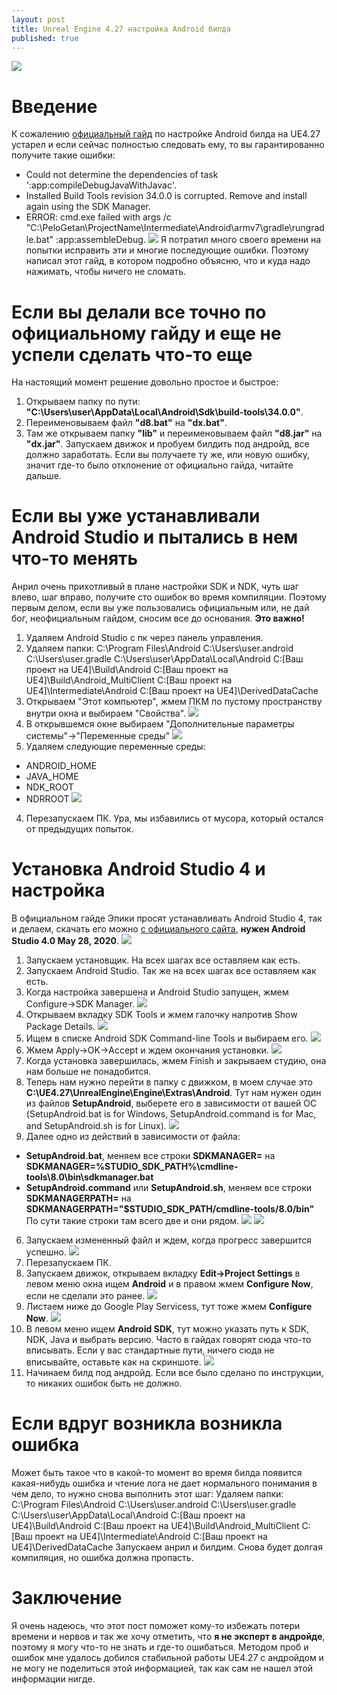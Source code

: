 ```yaml
---
layout: post
title: Unreal Engine 4.27 настройка Android билда
published: true
---
```

![]({{site.baseurl}}images\2023-09-19-android-setup-and-fixing-errors/2023-09-19-android-setup-and-fixing-errors.preview.png)
# Введение
К сожалению [официальный гайд](https://docs.unrealengine.com/4.27/en-US/SharingAndReleasing/Mobile/Android/Setup/) по настройке Android билда на UE4.27 устарел и если сейчас полностью следовать ему, то вы гарантированно получите такие ошибки:
- Could not determine the dependencies of task ':app:compileDebugJavaWithJavac'.
- Installed Build Tools revision 34.0.0 is corrupted. Remove and install again using the SDK Manager.
- ERROR: cmd.exe failed with args /c "C:\PeloGetan\ProjectName\Intermediate\Android\armv7\gradle\rungradle.bat" :app:assembleDebug.
![]({{site.baseurl}}images\2023-09-19-android-setup-and-fixing-errors/2023-09-19-android-setup-and-fixing-errors.1.png)
Я потратил много своего времени на попытки исправить эти и многие последующие ошибки. Поэтому написал этот гайд, в котором подробно объясню, что и куда надо нажимать, чтобы ничего не сломать.

# Если вы делали все точно по официальному гайду и еще не успели сделать что-то еще
На настоящий момент решение довольно простое и быстрое:
1. Открываем папку по пути: **"C:\Users\user\AppData\Local\Android\Sdk\build-tools\34.0.0"**.
2. Переименовываем файл **"d8.bat"** на **"dx.bat"**.
3. Там же открываем папку **"lib"** и переименовываем файл **"d8.jar"** на **"dx.jar"**.
Запускаем движок и пробуем билдить под андройд, все должно заработать. Если вы получаете ту же, или новую ошибку, значит где-то было отклонение от официально гайда, читайте дальше.

# Если вы уже устанавливали Android Studio и пытались в нем что-то менять
Анрил очень прихотливый в плане настройки SDK и NDK, чуть шаг влево, шаг вправо, получите сто ошибок во время компиляции. Поэтому первым делом, если вы уже пользовались официальным или, не дай бог, неофициальным гайдом, сносим все до основания. **Это важно!**
1. Удаляем Android Studio с пк через панель управления.
2. Удаляем папки:
  C:\Program Files\Android
  C:\Users\user\.android
  C:\Users\user\.gradle
  C:\Users\user\AppData\Local\Android
  C:\[Ваш проект на UE4]\Build\Android
  C:\[Ваш проект на UE4]\Build\Android_MultiClient
  C:\[Ваш проект на UE4]\Intermediate\Android
  C:\[Ваш проект на UE4]\DerivedDataCache
3. Открываем "Этот компьютер", жмем ПКМ по пустому пространству внутри окна и выбираем "Свойства".
![]({{site.baseurl}}images\2023-09-19-android-setup-and-fixing-errors/2023-09-19-android-setup-and-fixing-errors.2.png)
4. В открывшемся окне выбираем "Дополнительные параметры системы"->"Переменные среды"
![]({{site.baseurl}}images\2023-09-19-android-setup-and-fixing-errors/2023-09-19-android-setup-and-fixing-errors.3.png)
5. Удаляем следующие переменные среды:
  - ANDROID_HOME
  - JAVA_HOME
  - NDK_ROOT
  - NDRROOT
![]({{site.baseurl}}images\2023-09-19-android-setup-and-fixing-errors/2023-09-19-android-setup-and-fixing-errors.4.png)
4. Перезапускаем ПК.
Ура, мы избавились от мусора, который остался от предыдущих попыток.

# Установка Android Studio 4 и настройка
В официальном гайде Эпики просят устанавливать Android Studio 4, так и делаем, скачать его можно [с официального сайта](https://developer.android.com/studio/archive), **нужен Android Studio 4.0 May 28, 2020**.
![]({{site.baseurl}}images\2023-09-19-android-setup-and-fixing-errors/2023-09-19-android-setup-and-fixing-errors.5.png)
1. Запускаем установщик. На всех шагах все оставляем как есть.
2. Запускаем Android Studio. Так же на всех шагах все оставляем как есть.
3. Когда настройка завершена и Android Studio запущен, жмем Configure->SDK Manager.
![]({{site.baseurl}}images\2023-09-19-android-setup-and-fixing-errors/2023-09-19-android-setup-and-fixing-errors.6.png)
4. Открываем вкладку SDK Tools и жмем галочку напротив Show Package Details.
![]({{site.baseurl}}images\2023-09-19-android-setup-and-fixing-errors/2023-09-19-android-setup-and-fixing-errors.7.png)
5. Ищем в списке Android SDK Command-line Tools и выбираем его.
![]({{site.baseurl}}images\2023-09-19-android-setup-and-fixing-errors/2023-09-19-android-setup-and-fixing-errors.8.png)
6. Жмем Apply->OK->Accept и ждем окончания установки.
![]({{site.baseurl}}images\2023-09-19-android-setup-and-fixing-errors/2023-09-19-android-setup-and-fixing-errors.9.png)
7. Когда установка завершилась, жмем Finish и закрываем студию, она нам больше не понадобится.
8. Теперь нам нужно перейти в папку с движком, в моем случае это **C:\UE4.27\UnrealEngine\Engine\Extras\Android**. Тут нам нужен один из файлов **SetupAndroid**, выберете его в зависимости от вашей ОС (SetupAndroid.bat is for Windows, SetupAndroid.command is for Mac, and SetupAndroid.sh is for Linux).
![]({{site.baseurl}}images\2023-09-19-android-setup-and-fixing-errors/2023-09-19-android-setup-and-fixing-errors.10.png)
5. Далее одно из действий в зависимости от файла:
- **SetupAndroid.bat**, меняем все строки **SDKMANAGER=** на **SDKMANAGER=%STUDIO_SDK_PATH%\cmdline-tools\8.0\bin\sdkmanager.bat**
- **SetupAndroid.command** или **SetupAndroid.sh**, меняем все строки **SDKMANAGERPATH=** на **SDKMANAGERPATH="$STUDIO_SDK_PATH/cmdline-tools/8.0/bin"**
По сути такие строки там всего две и они рядом.
![]({{site.baseurl}}images\2023-09-19-android-setup-and-fixing-errors/2023-09-19-android-setup-and-fixing-errors.11.png)
![]({{site.baseurl}}images\2023-09-19-android-setup-and-fixing-errors/2023-09-19-android-setup-and-fixing-errors.12.png)
6. Запускаем измененный файл и ждем, когда прогресс завершится успешно.
![]({{site.baseurl}}images\2023-09-19-android-setup-and-fixing-errors/2023-09-19-android-setup-and-fixing-errors.13.png)
7. Перезапускаем ПК.
8. Запускаем движок, открываем вкладку **Edit->Project Settings** в левом меню окна ищем **Android** и в правом жмем **Configure Now**, если не сделали это ранее.
![]({{site.baseurl}}images\2023-09-19-android-setup-and-fixing-errors/2023-09-19-android-setup-and-fixing-errors.14.png)
9. Листаем ниже до Google Play Servicess, тут тоже жмем **Configure Now**.
![]({{site.baseurl}}images\2023-09-19-android-setup-and-fixing-errors/2023-09-19-android-setup-and-fixing-errors.15.png)
10. В левом меню ищем **Android SDK**, тут можно указать путь к SDK, NDK, Java и выбрать версию. Часто в гайдах говорят сюда что-то вписывать. Если у вас стандартные пути, ничего сюда не вписывайте, оставьте как на скриншоте.
![]({{site.baseurl}}images\2023-09-19-android-setup-and-fixing-errors/2023-09-19-android-setup-and-fixing-errors.16.png)
11. Начинаем билд под андройд. Если все было сделано по инструкции, то никаких ошибок быть не должно.

# Если вдруг возникла возникла ошибка
Может быть такое что в какой-то момент во время билда появится какая-нибудь ошибка и чтение лога не дает нормального понимания в чем дело, то нужно снова выполнить этот шаг:
Удаляем папки:
  C:\Program Files\Android
  C:\Users\user\.android
  C:\Users\user\.gradle
  C:\Users\user\AppData\Local\Android
  C:\[Ваш проект на UE4]\Build\Android
  C:\[Ваш проект на UE4]\Build\Android_MultiClient
  C:\[Ваш проект на UE4]\Intermediate\Android
  C:\[Ваш проект на UE4]\DerivedDataCache
Запускаем анрил и билдим. Снова будет долгая компиляция, но ошибка должна пропасть.

# Заключение
Я очень надеюсь, что этот пост поможет кому-то избежать потери времени и нервов и так же хочу отметить, что **я не эксперт в андройде**, поэтому я могу что-то не знать и где-то ошибаться. Методом проб и ошибок мне удалось добился стабильной работы UE4.27 с андройдом и не могу не поделиться этой информацией, так как сам не нашел этой информации нигде.
